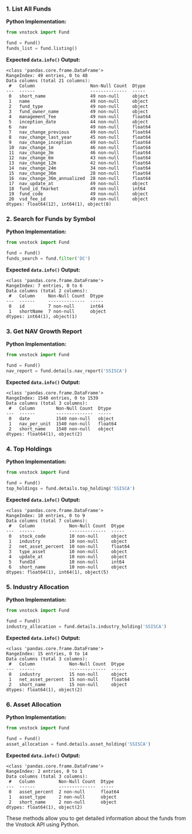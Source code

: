 
### 1. List All Funds

**Python Implementation:**
```python
from vnstock import Fund

fund = Fund()
funds_list = fund.listing()
```

**Expected `data.info()` Output:**
```shell
<class 'pandas.core.frame.DataFrame'>
RangeIndex: 49 entries, 0 to 48
Data columns (total 21 columns):
 #   Column                     Non-Null Count  Dtype  
---  ------                     --------------  -----  
 0   short_name                 49 non-null     object 
 1   name                       49 non-null     object 
 2   fund_type                  49 non-null     object 
 3   fund_owner_name            49 non-null     object 
 4   management_fee             49 non-null     float64
 5   inception_date             44 non-null     object 
 6   nav                        49 non-null     float64
 7   nav_change_previous        49 non-null     float64
 8   nav_change_last_year       45 non-null     float64
 9   nav_change_inception       49 non-null     float64
 10  nav_change_1m              46 non-null     float64
 11  nav_change_3m              46 non-null     float64
 12  nav_change_6m              43 non-null     float64
 13  nav_change_12m             42 non-null     float64
 14  nav_change_24m             34 non-null     float64
 15  nav_change_36m             28 non-null     float64
 16  nav_change_36m_annualized  28 non-null     float64
 17  nav_update_at              49 non-null     object 
 18  fund_id_fmarket            49 non-null     int64  
 19  fund_code                  49 non-null     object 
 20  vsd_fee_id                 49 non-null     object 
dtypes: float64(12), int64(1), object(8)
```

### 2. Search for Funds by Symbol

**Python Implementation:**
```python
from vnstock import Fund

fund = Fund()
funds_search = fund.filter('DC')
```

**Expected `data.info()` Output:**
```shell
<class 'pandas.core.frame.DataFrame'>
RangeIndex: 7 entries, 0 to 6
Data columns (total 2 columns):
 #   Column     Non-Null Count  Dtype 
---  ------     --------------  ----- 
 0   id         7 non-null      int64 
 1   shortName  7 non-null      object
dtypes: int64(1), object(1)
```

### 3. Get NAV Growth Report

**Python Implementation:**
```python
from vnstock import Fund

fund = Fund()
nav_report = fund.details.nav_report('SSISCA')
```

**Expected `data.info()` Output:**
```shell
<class 'pandas.core.frame.DataFrame'>
RangeIndex: 1540 entries, 0 to 1539
Data columns (total 3 columns):
 #   Column        Non-Null Count  Dtype  
---  ------        --------------  -----  
 0   date          1540 non-null   object 
 1   nav_per_unit  1540 non-null   float64
 2   short_name    1540 non-null   object 
dtypes: float64(1), object(2)
```

### 4. Top Holdings

**Python Implementation:**
```python
from vnstock import Fund

fund = Fund()
top_holdings = fund.details.top_holding('SSISCA')
```

**Expected `data.info()` Output:**
```shell
<class 'pandas.core.frame.DataFrame'>
RangeIndex: 10 entries, 0 to 9
Data columns (total 7 columns):
 #   Column             Non-Null Count  Dtype  
---  ------             --------------  -----  
 0   stock_code         10 non-null     object 
 1   industry           10 non-null     object 
 2   net_asset_percent  10 non-null     float64
 3   type_asset         10 non-null     object 
 4   update_at          10 non-null     object 
 5   fundId             10 non-null     int64  
 6   short_name         10 non-null     object 
dtypes: float64(1), int64(1), object(5)
```

### 5. Industry Allocation

**Python Implementation:**
```python
from vnstock import Fund

fund = Fund()
industry_allocation = fund.details.industry_holding('SSISCA')
```

**Expected `data.info()` Output:**
```shell
<class 'pandas.core.frame.DataFrame'>
RangeIndex: 15 entries, 0 to 14
Data columns (total 3 columns):
 #   Column             Non-Null Count  Dtype  
---  ------             --------------  -----  
 0   industry           15 non-null     object 
 1   net_asset_percent  15 non-null     float64
 2   short_name         15 non-null     object 
dtypes: float64(1), object(2)
```

### 6. Asset Allocation

**Python Implementation:**
```python
from vnstock import Fund

fund = Fund()
asset_allocation = fund.details.asset_holding('SSISCA')
```

**Expected `data.info()` Output:**
```shell
<class 'pandas.core.frame.DataFrame'>
RangeIndex: 2 entries, 0 to 1
Data columns (total 3 columns):
 #   Column         Non-Null Count  Dtype  
---  ------         --------------  -----  
 0   asset_percent  2 non-null      float64
 1   asset_type     2 non-null      object 
 2   short_name     2 non-null      object 
dtypes: float64(1), object(2)
```

These methods allow you to get detailed information about the funds from the Vnstock API using Python.
